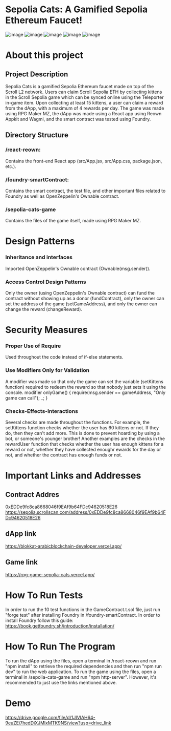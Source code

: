 # Sepolia Cats: A Gamified Sepolia Ethereum Faucet!
![image](https://github.com/user-attachments/assets/c373921a-775c-46e2-8c43-768e343ce523)
![image](https://github.com/user-attachments/assets/56af50e6-967b-4eb7-8dd8-4543809f3565)
![image](https://github.com/user-attachments/assets/7f965537-36e0-438d-be96-eb397ec7f7b8)
![image](https://github.com/user-attachments/assets/f137fbc0-4ccc-4c50-b334-8eb29e460d7e)
![image](https://github.com/user-attachments/assets/5695fa99-31dd-4c9a-9b8d-8ae7a0bc8834)



# About this project

## Project Description
Sepolia Cats is a gamified Sepolia Ethereum faucet made on top of the Scroll L2 network.
Users can claim Scroll Sepolia ETH by collecting kittens in the Scroll Sepolia game which can be synced online using the Teleporter
in-game item.
Upon collecting at least 15 kittens, a user can claim a reward from the dApp, with a maximum of 4 rewards per day.
The game was made using RPG Maker MZ, the dApp was made using a React app using Reown Appkit and Wagmi, and the smart contract was tested
using Foundry.

## Directory Structure

### /react-reown:
Contains the front-end React app (src/App.jsx, src/App.css, package.json, etc.).

### /foundry-smartContract:
Contains the smart contract, the test file, and other important files related to Foundry as well as OpenZeppelin's Ownable contract.

### /sepolia-cats-game
Contains the files of the game itself, made using RPG Maker MZ.


# Design Patterns
### Inheritance and interfaces
Imported OpenZeppelin's Ownable contract (Ownable(msg.sender)).
### Access Control Design Patterns
Only the owner (using OpenZeppelin's Ownable contract) can fund the contract without showing up as a donor (fundContract), only the owner can set the address of the game (setGameAddress),
and only the owner can change the reward (changeReward).


# Security Measures
### Proper Use of Require
Used throughout the code instead of if-else statements.
### Use Modifiers Only for Validation
A modifier was made so that only the game can set the variable (setKittens function) required to redeem the reward so that nobody just sets it using the console.
modifier onlyGame() {
    require(msg.sender == gameAddress, "Only game can call");
    _;
}
### Checks-Effects-Interactions
Several checks are made throughout the functions. For example, the setKittens function checks whether the user has 60 kittens or not. If they do, then they can't add more. This is done
to prevent hoarding by using a bot, or someone's younger brother!
Another examples are the checks in the rewardUser function that checks whether the user has enough kittens for a reward or not, whether they have collected enoughr ewards for the
day or not, and whether the contract has enough funds or not.


# Important Links and Addresses

## Contract Addres
0xEDDe9fc8ca8668046f9EAf9b64FDc94620518E26
https://sepolia.scrollscan.com/address/0xEDDe9fc8ca8668046f9EAf9b64FDc94620518E26

## dApp link
https://blokkat-arabicblockchain-developer.vercel.app/

## Game link
https://rpg-game-sepolia-cats.vercel.app/


# How To Run Tests
In order to run the 10 test functions in the GameContract.t.sol file, just run "forge test" after installing Foundry in /foundry-smartContract.
In order to install Foundry follow this guide: https://book.getfoundry.sh/introduction/installation/


# How To Run The Program
To run the dApp using the files, open a terminal in /react-reown and run "npm install" to retrieve the required dependencies and then run "npm run dev" to run the web application.
To run the game using the files, open a terminal in /sepolia-cats-game and run "npm http-server".
However, it's recommended to just use the links mentioned above.

# Demo
https://drive.google.com/file/d/1JIVIAH64-9euZEi7hedDiXJMlxMTK9NS/view?usp=drive_link
